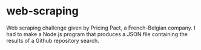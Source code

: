 # web-scraping
Web scraping challenge given by Pricing Pact, a French-Belgian company.
I had to make a Node.js program that produces a JSON file containing the results of a Github repository search.
